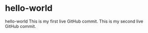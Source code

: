 # hello-world
hello-world
This is my first live GitHub commit.
This is my second live GitHub commit.
